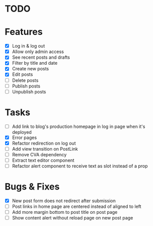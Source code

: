 # TODO

# Features

- [x] Log in & log out
- [x] Allow only admin access
- [x] See recent posts and drafts
- [x] Filter by title and date
- [x] Create new posts
- [x] Edit posts
- [ ] Delete posts
- [ ] Publish posts
- [ ] Unpublish posts

# Tasks

- [ ] Add link to blog's production homepage in log in page when it's deployed
- [x] Error pages
- [x] Refactor redirection on log out
- [ ] Add view transition on PostLink
- [ ] Remove CVA dependency
- [ ] Extract text editor component
- [ ] Refactor alert component to receive text as slot instead of a prop

# Bugs & Fixes

- [x] New post form does not redirect after submission
- [ ] Post links in home page are centered instead of aligned to left
- [ ] Add more margin bottom to post title on post page
- [ ] Show content alert without reload page on new post page
